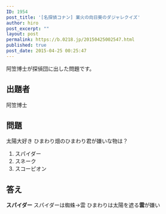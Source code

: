 ```yaml
---
ID: 1954
post_title: '[名探偵コナン] 業火の向日葵のダジャレクイズ'
author: hiro
post_excerpt: ""
layout: post
permalink: https://b.0218.jp/20150425002547.html
published: true
post_date: 2015-04-25 00:25:47
---
```

阿笠博士が探偵団に出した問題です。
<!--more-->
<h2>出題者</h2>
阿笠博士
<h2>問題</h2>
太陽大好き ひまわり畑のひまわり君が嫌いな物は？
<ol>
	<li>スパイダー</li>
	<li>スネーク</li>
	<li>スコーピオン</li>
</ol>

<h2>答え</h2>
<strong>スパイダー</strong>
スパイダーは蜘蛛→雲
ひまわりは太陽を遮る<b>雲</b>が嫌い